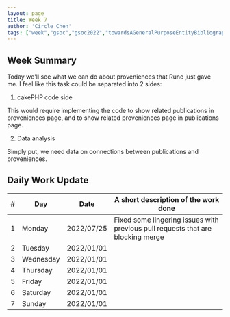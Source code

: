 ```yaml
---
layout: page
title: Week 7
author: 'Circle Chen'
tags: ["week","gsoc","gsoc2022","towardsAGeneralPurposeEntityBibliographyLinkingSystem","week#7","eval#2"]
---
```


## Week Summary

Today we'll see what we can do about proveniences that Rune just gave me. I feel like this task could be separated into 2 sides:

1. cakePHP code side

This would require implementing the code to show related publications in proveniences page, and to show related proveniences page in publications page.

2. Data analysis

Simply put, we need data on connections between publications and proveniences.

## Daily Work Update

|\#|Day|Date|A short description of the work done|  
|---	|---	|---	|---	|  
|1   	| Monday 	|   2022/07/25	| Fixed some lingering issues with previous pull requests that are blocking merge |  
|2   	| Tuesday  	|   2022/01/01	| 	|  
|3   	| Wednesday |  2022/01/01 	|  |  
|4   	| Thursday  |   2022/01/01	|  |  
|5   	| Friday  	|   2022/01/01	|  |  
|6   	| Saturday  |  2022/01/01	|  |  
|7   	| Sunday  	|   2022/01/01	|  |  
